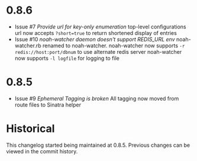 # 0.8.6
- Issue #7 *Provide url for key-only enumeration*
    top-level configurations url now accepts `?short=true` to return shortened display of entries
- Issue #10 *noah-watcher daemon doesn't support REDIS_URL env*
    noah-watcher.rb renamed to noah-watcher.
    noah-watcher now supports `-r redis://host:port/dbnum` to use alternate redis server
    noah-watcher now supports `-l logfile` for logging to file
# 0.8.5
- Issue #9 *Ephemeral Tagging is broken*
    All tagging now moved from route files to Sinatra helper
# Historical
This changelog started being maintained at 0.8.5. Previous changes can be viewed in the commit history.
